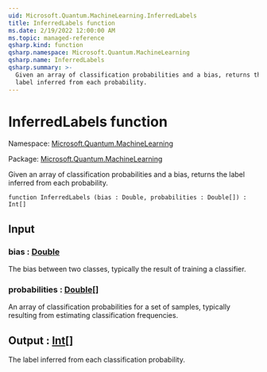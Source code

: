 ```yaml
---
uid: Microsoft.Quantum.MachineLearning.InferredLabels
title: InferredLabels function
ms.date: 2/19/2022 12:00:00 AM
ms.topic: managed-reference
qsharp.kind: function
qsharp.namespace: Microsoft.Quantum.MachineLearning
qsharp.name: InferredLabels
qsharp.summary: >-
  Given an array of classification probabilities and a bias, returns the
  label inferred from each probability.
---
```


# InferredLabels function

Namespace: [Microsoft.Quantum.MachineLearning](xref:Microsoft.Quantum.MachineLearning)

Package: [Microsoft.Quantum.MachineLearning](https://nuget.org/packages/Microsoft.Quantum.MachineLearning)


Given an array of classification probabilities and a bias, returns thelabel inferred from each probability.

```qsharp
function InferredLabels (bias : Double, probabilities : Double[]) : Int[]
```


## Input

### bias : [Double](xref:microsoft.quantum.qsharp.valueliterals#double-literals)

The bias between two classes, typically the result of training aclassifier.


### probabilities : [Double](xref:microsoft.quantum.qsharp.valueliterals#double-literals)[]

An array of classification probabilities for a set of samples, typicallyresulting from estimating classification frequencies.



## Output : [Int](xref:microsoft.quantum.qsharp.valueliterals#int-literals)[]

The label inferred from each classification probability.